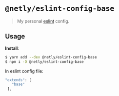 # `@netly/eslint-config-base`

> My personal [eslint](https://eslint.org/) config.

## Usage

**Install**:

```bash
$ yarn add --dev @netly/eslint-config-base
$ npm i -D @netly/eslint-config-base
```

In eslint config file:

```js
"extends": [
   "base"
 ],
```